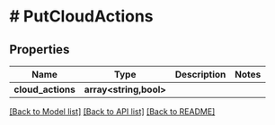 # # PutCloudActions

## Properties

Name | Type | Description | Notes
------------ | ------------- | ------------- | -------------
**cloud_actions** | **array<string,bool>** |  |

[[Back to Model list]](../../README.md#models) [[Back to API list]](../../README.md#endpoints) [[Back to README]](../../README.md)
